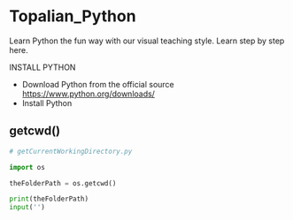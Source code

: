 # Topalian_Python
Learn Python the fun way with our visual teaching style. Learn step by step here.

INSTALL PYTHON
* Download Python from the official source https://www.python.org/downloads/
* Install Python

## getcwd()
 ```python
# getCurrentWorkingDirectory.py

import os

theFolderPath = os.getcwd()

print(theFolderPath)
input('')
```

